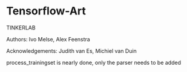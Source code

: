 # Tensorflow-Art
TINKERLAB

Authors: Ivo Melse, Alex Feenstra

Acknowledgements:
Judith van Es, Michiel van Duin

process_trainingset is nearly done, only the parser needs to be added
